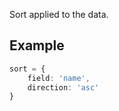 
Sort applied to the data.


## Example

```ts
sort = {
    field: 'name',
    direction: 'asc'
}
```